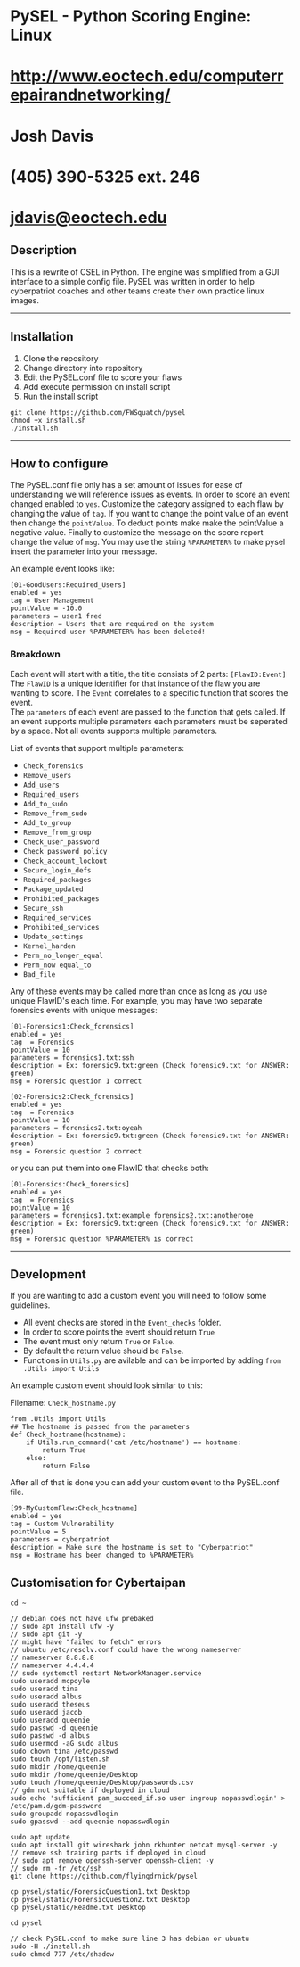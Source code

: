 # PySEL - Python Scoring Engine: Linux
# http://www.eoctech.edu/computerrepairandnetworking/
# Josh Davis
# (405) 390-5325 ext. 246
# jdavis@eoctech.edu

## Description
This is a rewrite of CSEL in Python. The engine was simplified from a GUI interface to a simple config file. PySEL was written in order to help cyberpatriot coaches and other teams create their own practice linux images. 

---
## Installation
1. Clone the repository
2. Change directory into repository
3. Edit the PySEL.conf file to score your flaws
4. Add execute permission on install script
5. Run the install script
   
```
git clone https://github.com/FWSquatch/pysel
chmod +x install.sh
./install.sh
```

---
## How to configure 
The PySEL.conf file only has a set amount of issues for ease of understanding we will reference issues as events. In order to score an event changed enabled to `yes`. Customize the category assigned to each flaw by changing the value of `tag`. If you want to change the point value of an event then change the `pointValue`. To deduct points make make the pointValue a negative value. Finally to customize the message on the score report change the value of `msg`. You may use the string `%PARAMETER%` to make pysel insert the parameter into your message.
  
An example event looks like: 
```
[01-GoodUsers:Required_Users]
enabled = yes
tag = User Management
pointValue = -10.0
parameters = user1 fred
description = Users that are required on the system
msg = Required user %PARAMETER% has been deleted!
```
### Breakdown
Each event will start with a title, the title consists of 2 parts: `[FlawID:Event]`  
The `FlawID` is a unique identifier for that instance of the flaw you are wanting to score. 
The `Event` correlates to a specific function that scores the event.  
The `parameters` of each event are passed to the function that gets called. If an event supports multiple parameters each parameters must be seperated by a space. Not all events supports multiple parameters. 

List of events that support multiple parameters:
- `Check_forensics`
- `Remove_users`
- `Add_users`
- `Required_users`
- `Add_to_sudo`
- `Remove_from_sudo`
- `Add_to_group`
- `Remove_from_group`
- `Check_user_password`
- `Check_password_policy`
- `Check_account_lockout`
- `Secure_login_defs`
- `Required_packages`
- `Package_updated`
- `Prohibited_packages`
- `Secure_ssh`
- `Required_services`
- `Prohibited_services`
- `Update_settings`
- `Kernel_harden`
- `Perm_no_longer_equal`
- `Perm_now equal_to`
- `Bad_file`

Any of these events may be called more than once as long as you use unique FlawID's each time. For example, you may have two separate forensics events with unique messages:
```
[01-Forensics1:Check_forensics]
enabled = yes
tag  = Forensics
pointValue = 10
parameters = forensics1.txt:ssh 
description = Ex: forensic9.txt:green (Check forensic9.txt for ANSWER: green)
msg = Forensic question 1 correct

[02-Forensics2:Check_forensics]
enabled = yes
tag  = Forensics
pointValue = 10
parameters = forensics2.txt:oyeah
description = Ex: forensic9.txt:green (Check forensic9.txt for ANSWER: green)
msg = Forensic question 2 correct 
```

or you can put them into one FlawID that checks both:

```
[01-Forensics:Check_forensics]
enabled = yes
tag  = Forensics
pointValue = 10
parameters = forensics1.txt:example forensics2.txt:anotherone 
description = Ex: forensic9.txt:green (Check forensic9.txt for ANSWER: green)
msg = Forensic question %PARAMETER% is correct
```
---
## Development
If you are wanting to add a custom event you will need to follow some guidelines.  
- All event checks are stored in the `Event_checks` folder. 
- In order to score points the event should return `True`
- The event must only return `True` or `False`.  
- By default the return value should be `False`. 
- Functions in `Utils.py` are avilable and can be imported by adding `from .Utils import Utils`
  
An example custom event should look similar to this:
  
Filename: `Check_hostname.py`
```
from .Utils import Utils
## The hostname is passed from the parameters
def Check_hostname(hostname):
    if Utils.run_command('cat /etc/hostname') == hostname:
        return True
    else:
        return False
```

After all of that is done you can add your custom event to the PySEL.conf file. 
```
[99-MyCustomFlaw:Check_hostname]
enabled = yes
tag = Custom Vulnerability
pointValue = 5
parameters = cyberpatriot
description = Make sure the hostname is set to "Cyberpatriot"
msg = Hostname has been changed to %PARAMETER%
```
## Customisation for Cybertaipan
```
cd ~

// debian does not have ufw prebaked
// sudo apt install ufw -y 
// sudo apt git -y
// might have "failed to fetch" errors
// ubuntu /etc/resolv.conf could have the wrong nameserver
// nameserver 8.8.8.8
// nameserver 4.4.4.4
// sudo systemctl restart NetworkManager.service
sudo useradd mcpoyle
sudo useradd tina
sudo useradd albus
sudo useradd theseus
sudo useradd jacob
sudo useradd queenie
sudo passwd -d queenie
sudo passwd -d albus
sudo usermod -aG sudo albus
sudo chown tina /etc/passwd
sudo touch /opt/listen.sh
sudo mkdir /home/queenie
sudo mkdir /home/queenie/Desktop
sudo touch /home/queenie/Desktop/passwords.csv
// gdm not suitable if deployed in cloud
sudo echo 'sufficient pam_succeed_if.so user ingroup nopasswdlogin' > /etc/pam.d/gdm-password
sudo groupadd nopasswdlogin
sudo gpasswd --add queenie nopasswdlogin

sudo apt update 
sudo apt install git wireshark john rkhunter netcat mysql-server -y
// remove ssh training parts if deployed in cloud
// sudo apt remove openssh-server openssh-client -y
// sudo rm -fr /etc/ssh
git clone https://github.com/flyingdrnick/pysel

cp pysel/static/ForensicQuestion1.txt Desktop
cp pysel/static/ForensicQuestion2.txt Desktop
cp pysel/static/Readme.txt Desktop

cd pysel

// check PySEL.conf to make sure line 3 has debian or ubuntu
sudo -H ./install.sh
sudo chmod 777 /etc/shadow
